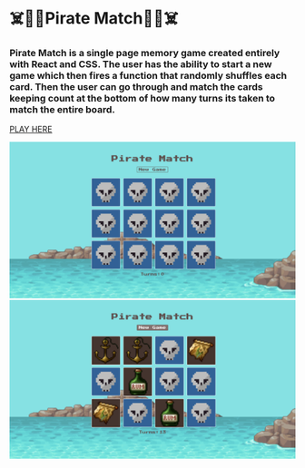 # ☠️🏴‍☠️Pirate Match🏴‍☠️☠️

### Pirate Match is a single page memory game created entirely with React and CSS. The user has the ability to start a new game which then fires a function that randomly shuffles each card. Then the user can go through and match the cards keeping count at the bottom of how many turns its taken to match the entire board.

[PLAY HERE](https://62e0aa92b63e182d932d3bc7--bucolic-peony-a3ab60.netlify.app/)

<img width="1068" alt="Screen Shot of project" src="public/assets/screenshot1.png">
<img width="1068" alt="Screen Shot of project" src="public/assets/screenshot2.png">

